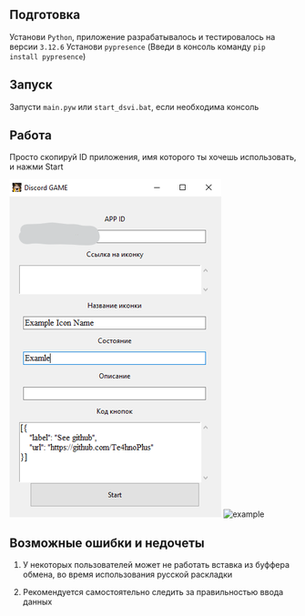 ## Подготовка

Установи `Python`, приложение разрабатывалось и тестировалось на версии `3.12.6`
Установи `pypresence` (Введи в консоль команду `pip install pypresence`)

## Запуск
Запусти `main.pyw` или `start_dsvi.bat`, если необходима консоль

## Работа

Просто скопируй ID приложения, имя которого ты хочешь использовать, и нажми Start

![gui](images/gui_1.png)
![example](https://cdn.discordapp.com/attachments/1230759080453214220/1285987685827215381/image.png?ex=66ec44dc&is=66eaf35c&hm=9a489a1f5a52b3b2d7f79d44c59d651e86aac53628bcec83355d9d9f3ef30dc2&)

## Возможные ошибки и недочеты

1) У некоторых пользователей может не работать вставка из буффера обмена, во время использования русской раскладки

2) Рекомендуется самостоятельно следить за правильностью ввода данных